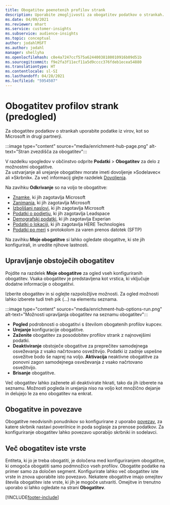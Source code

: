 ```yaml
---
title: Obogatitev poenotenih profilov strank
description: Uporabite zmogljivosti za obogatitev podatkov o strankah.
ms.date: 04/09/2021
ms.reviewer: mhart
ms.service: customer-insights
ms.subservice: audience-insights
ms.topic: conceptual
author: jodahlMSFT
ms.author: jodahl
manager: shellyha
ms.openlocfilehash: c8e4a7247ccf575a62440038180010916b09d51b
ms.sourcegitcommit: f9e2fa3f11ecf11a5d9cccc376fdeb1ecea54880
ms.translationtype: HT
ms.contentlocale: sl-SI
ms.lasthandoff: 04/28/2021
ms.locfileid: "5954507"
---
```

# <a name="enrichment-for-customer-profiles-preview"></a>Obogatitev profilov strank (predogled)

Za obogatitev podatkov o strankah uporabite podatke iz virov, kot so Microsoft in drugi partnerji.

:::image type="content" source="media/enrichment-hub-page.png" alt-text="Stran zvezdišča za obogatitev":::

V razdelku vpogledov v občinstvo odprite **Podatki** > **Obogatitev** za delo z možnostmi obogatitve.    
Za ustvarjanje ali urejanje obogatitev morate imeti dovoljenje »Sodelavec« ali »Skrbnik«. Za več informacij glejte razdelek [Dovoljenja](permissions.md).

Na zavihku **Odkrivanje** so na voljo te obogatitve:

- [Znamke](enrichment-microsoft.md), ki jih zagotavlja Microsoft
- [Zanimanja](enrichment-microsoft.md), ki jih zagotavlja Microsoft
- [Izboljšani naslovi](enrichment-enhanced-addresses.md), ki jih zagotavlja Microsoft
- [Podatki o podjetju](enrichment-leadspace.md), ki jih zagotavlja Leadspace
- [Demografski podatki](enrichment-experian.md), ki jih zagotavlja Experian
- [Podatki o lokaciji](enrichment-here.md), ki jih zagotavlja HERE Technologies
- [Podatki po meri](enrichment-SFTP-custom-import.md) s protokolom za varen prenos datotek (SFTP)

Na zavihku **Moje obogatitve** si lahko ogledate obogatitve, ki ste jih konfigurirali, in uredite njihove lastnosti.

## <a name="manage-existing-enrichments"></a>Upravljanje obstoječih obogatitev

Pojdite na razdelek **Moje obogatitve** za ogled vseh konfiguriranih obogatitev. Vsaka obogatitev je predstavljena kot vrstica, ki vključuje dodatne informacije o obogatitvi.

Izberite obogatitev in si oglejte razpoložljive možnosti. Za ogled možnosti lahko izberete tudi treh pik (...) na elementu seznama.

:::image type="content" source="media/enrichment-hub-options-run.png" alt-text="Možnosti upravljanja obogatitev na seznamu obogatitev":::

- **Pogled** podrobnosti o obogatitvi s številom obogatenih profilov kupcev.
- **Urejanje** konfiguracije obogatitve.
- **Zaženite** obogatitev za posodobitev profilov strank z najnovejšimi podatki.
- **Deaktiviranje** obstoječe obogatitve za preprečitev samodejnega osveževanja z vsako načrtovano osvežitvijo. Podatki iz zadnje uspešne osvežitve bodo še naprej na voljo. **Aktivacija** neaktivne obogatitve za ponovni zagon samodejnega osveževanja z vsako načrtovano osvežitvijo.
- **Brisanje** obogatitve.

Več obogatitev lahko zaženete ali deaktivirate hkrati, tako da jih izberete na seznamu. Možnosti pogleda in urejanja niso na voljo kot množično dejanje in delujejo le za eno obogatitev na enkrat.

## <a name="enrichments-and-connections"></a>Obogatitve in povezave

Obogatitve neodvisnih ponudnikov so konfigurirane z uporabo [povezav](connections.md), za katere skrbnik nastavi poverilnice in poda soglasje za prenose podatkov. Za konfiguriranje obogatitev lahko povezavo uporabijo skrbniki in sodelavci.  

## <a name="multiple-enrichments-of-the-same-type"></a>Več obogatitev iste vrste

Entiteta, ki jo je treba obogatiti, je določena med konfiguriranjem obogatitve, ki omogoča obogatiti samo podmnožico vseh profilov. Obogatite podatke na primer samo za določen segment. Konfigurirate lahko več obogatitev iste vrste in znova uporabite isto povezavo. Nekatere obogatitve imajo omejitev števila obogatitev iste vrste, ki jih je mogoče ustvariti. Omejitve in trenutno uporabo si lahko ogledate na strani **Obogatitev**.

[!INCLUDE[footer-include](../includes/footer-banner.md)]

